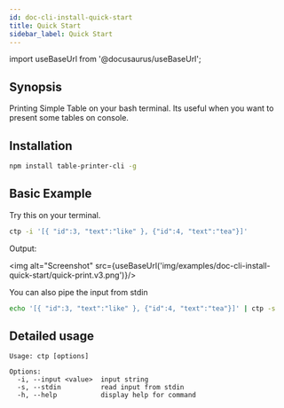 ```yaml
---
id: doc-cli-install-quick-start
title: Quick Start
sidebar_label: Quick Start
---
```


import useBaseUrl from '@docusaurus/useBaseUrl';

## Synopsis

Printing Simple Table on your bash terminal. Its useful when you want to present some tables on console.

## Installation

```bash npm2yarn
npm install table-printer-cli -g
```

## Basic Example

Try this on your terminal.

```bash
ctp -i '[{ "id":3, "text":"like" }, {"id":4, "text":"tea"}]'
```

Output:

<img alt="Screenshot" src={useBaseUrl('img/examples/doc-cli-install-quick-start/quick-print.v3.png')}/>

You can also pipe the input from stdin

```bash
echo '[{ "id":3, "text":"like" }, {"id":4, "text":"tea"}]' | ctp -s
```

## Detailed usage

```text
Usage: ctp [options]

Options:
  -i, --input <value>  input string
  -s, --stdin          read input from stdin
  -h, --help           display help for command
```
